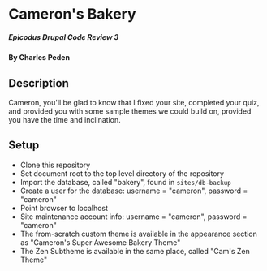 # Cameron's Bakery

##### Epicodus Drupal Code Review 3

#### By Charles Peden

## Description

Cameron, you'll be glad to know that I fixed your site, completed your quiz, and provided you with some sample themes we could build on, provided you have the time and inclination.

## Setup

* Clone this repository
* Set document root to the top level directory of the repository
* Import the database, called "bakery", found in `sites/db-backup`
* Create a user for the database: username = "cameron", password = "cameron"
* Point browser to localhost
* Site maintenance account info: username = "cameron", password = "cameron"
* The from-scratch custom theme is available in the appearance section as "Cameron's Super Awesome Bakery Theme"
* The Zen Subtheme is available in the same place, called "Cam's Zen Theme"
